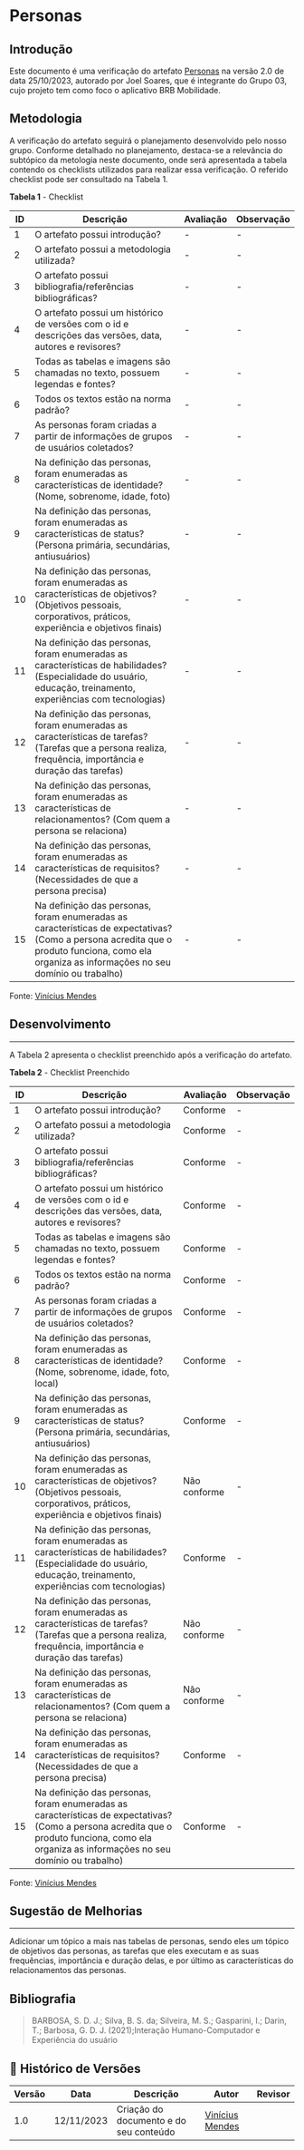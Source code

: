 # Personas

## Introdução
Este documento é uma verificação do artefato [Personas](https://requisitos-de-software.github.io/2023.2-BRBMobilidade/Elicita%C3%A7%C3%A3o/Personas/#beneficios-das-personas) na versão 2.0 de data 25/10/2023, autorado por Joel Soares, que é integrante do Grupo 03, cujo projeto tem como foco o aplicativo BRB Mobilidade.

## Metodologia
A verificação do artefato seguirá o planejamento desenvolvido pelo nosso grupo. Conforme detalhado no planejamento, destaca-se a relevância do subtópico da metologia neste documento, onde será apresentada a tabela contendo os checklists utilizados para realizar essa verificação. O referido checklist pode ser consultado na Tabela 1.

**Tabela 1** - Checklist

| **ID** | **Descrição** | **Avaliação** | **Observação** |
|---|------------|------------|-------------|
| 1 | O artefato possui introdução? | - | - |
| 2 | O artefato possui a metodologia utilizada? | - | -|
| 3 | O artefato possui bibliografia/referências bibliográficas? | - | - |
| 4 | O artefato possui um histórico de versões com o id e descrições das versões, data, autores e revisores? | - | - |
| 5 | Todas as tabelas e imagens são chamadas no texto, possuem legendas e fontes?|-|-|
| 6 | Todos os textos estão na norma padrão? | - | - |
| 7 | As personas foram criadas a partir de informações de grupos de usuários coletados? | - | - |
| 8 | Na definição das personas, foram enumeradas as características de identidade? (Nome, sobrenome, idade, foto) | - | - |
| 9 | Na definição das personas, foram enumeradas as características de status? (Persona primária, secundárias, antiusuários) |- |-|
| 10 | Na definição das personas, foram enumeradas as características de objetivos? (Objetivos pessoais, corporativos, práticos, experiência e objetivos finais) | - | - |
| 11 | Na definição das personas, foram enumeradas as características de habilidades? (Especialidade do usuário, educação, treinamento, experiências com tecnologias) | - | - |
| 12 | Na definição das personas, foram enumeradas as características de tarefas? (Tarefas que a persona realiza, frequência, importância e duração das tarefas) | - | - |
| 13 | Na definição das personas, foram enumeradas as características de relacionamentos? (Com quem a persona se relaciona) | - | - |
| 14 | Na definição das personas, foram enumeradas as características de requisitos? (Necessidades de que a persona precisa) | - | - |
| 15 | Na definição das personas, foram enumeradas as características de expectativas? (Como a persona acredita que o produto funciona, como ela organiza as informações no seu domínio ou trabalho) | - | - |

Fonte: [Vinícius Mendes](https://github.com/yabamiah)

## Desenvolvimento
---
A Tabela 2 apresenta o checklist preenchido após a verificação do artefato.

**Tabela 2** - Checklist Preenchido

| **ID** | **Descrição** | **Avaliação** | **Observação** |
|---|------------|------------|-------------|
| 1 | O artefato possui introdução? | Conforme | - |
| 2 | O artefato possui a metodologia utilizada? | Conforme | -|
| 3 | O artefato possui bibliografia/referências bibliográficas? | Conforme | - |
| 4 | O artefato possui um histórico de versões com o id e descrições das versões, data, autores e revisores? | Conforme | - |
| 5 | Todas as tabelas e imagens são chamadas no texto, possuem legendas e fontes?|Conforme|-|
| 6 | Todos os textos estão na norma padrão? | Conforme | - |
| 7 | As personas foram criadas a partir de informações de grupos de usuários coletados? | Conforme | - |
| 8 | Na definição das personas, foram enumeradas as características de identidade? (Nome, sobrenome, idade, foto, local) | Conforme | - |
| 9 | Na definição das personas, foram enumeradas as características de status? (Persona primária, secundárias, antiusuários) |Conforme   |-|
| 10 | Na definição das personas, foram enumeradas as características de objetivos? (Objetivos pessoais, corporativos, práticos, experiência e objetivos finais) | Não conforme | - | 
| 11 | Na definição das personas, foram enumeradas as características de habilidades? (Especialidade do usuário, educação, treinamento, experiências com tecnologias) | Conforme | - |
| 12 | Na definição das personas, foram enumeradas as características de tarefas? (Tarefas que a persona realiza, frequência, importância e duração das tarefas) | Não conforme | - |
| 13 | Na definição das personas, foram enumeradas as características de relacionamentos? (Com quem a persona se relaciona) | Não conforme | - |
| 14 | Na definição das personas, foram enumeradas as características de requisitos? (Necessidades de que a persona precisa) | Conforme | - |
| 15 | Na definição das personas, foram enumeradas as características de expectativas? (Como a persona acredita que o produto funciona, como ela organiza as informações no seu domínio ou trabalho) | Conforme | - |
Fonte: [Vinícius Mendes](https://github.com/yabamiah)

## Sugestão de Melhorias
--- 
Adicionar um tópico a mais nas tabelas de personas, sendo eles um tópico de objetivos das personas, as tarefas que eles executam e as suas frequências, importância e duração delas, e por último as características do relacionamentos das personas.

## Bibliografia

> BARBOSA, S. D. J.; Silva, B. S. da; Silveira, M. S.; Gasparini, I.; Darin, T.; Barbosa, G. D. J. (2021);Interação Humano-Computador e Experiência do usuário

## 📑 Histórico de Versões

| Versão | Data | Descrição | Autor | Revisor |
|--------|------|------------|------|---------|
| 1.0 | 12/11/2023 | Criação do documento e do seu conteúdo |  [Vinícius Mendes](https://github.com/yabamiah) | | 

